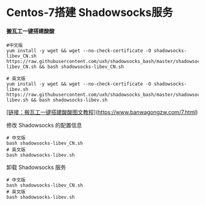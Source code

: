 # Centos-7搭建 Shadowsocks服务

#### 搬瓦工一键搭建酸酸

```shell
#中文版
yum install -y wget && wget --no-check-certificate -O shadowsocks-libev_CN.sh https://raw.githubusercontent.com/uxh/shadowsocks_bash/master/shadowsocks-libev_CN.sh && bash shadowsocks-libev_CN.sh
```

```shell
# 英文版
yum install -y wget && wget --no-check-certificate -O shadowsocks-libev.sh https://raw.githubusercontent.com/uxh/shadowsocks_bash/master/shadowsocks-libev.sh && bash shadowsocks-libev.sh
```

[[链接：搬瓦工一键搭建酸酸图文教程](https://www.banwagongzw.com/7.html)](https://www.banwagongzw.com/7.html)

修改 Shadowsocks 的配置信息

```shell
# 中文版
bash shadowsocks-libev_CN.sh 
# 英文版
bash shadowsocks-libev.sh
```

卸载 Shadowsocks 服务

```shell
# 中文版
bash shadowsocks-libev_CN.sh 
# 英文版
bash shadowsocks-libev.sh
```